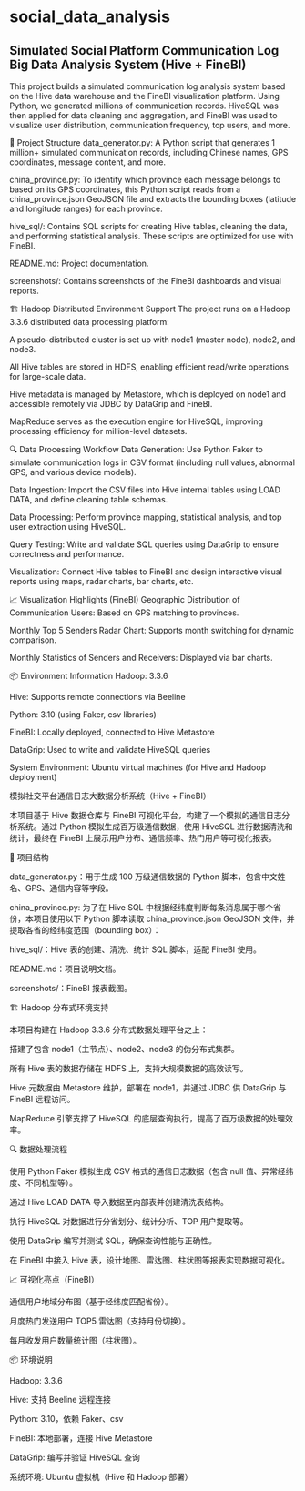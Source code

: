 # social_data_analysis


<h2>Simulated Social Platform Communication Log Big Data Analysis System (Hive + FineBI)</h2>
This project builds a simulated communication log analysis system based on the Hive data warehouse and the FineBI visualization platform. Using Python, we generated millions of communication records. HiveSQL was then applied for data cleaning and aggregation, and FineBI was used to visualize user distribution, communication frequency, top users, and more.



📁 Project Structure
data_generator.py: A Python script that generates 1 million+ simulated communication records, including Chinese names, GPS coordinates, message content, and more.

china_province.py: To identify which province each message belongs to based on its GPS coordinates, this Python script reads from a china_province.json GeoJSON file and extracts the bounding boxes (latitude and longitude ranges) for each province.

hive_sql/: Contains SQL scripts for creating Hive tables, cleaning the data, and performing statistical analysis. These scripts are optimized for use with FineBI.

README.md: Project documentation.

screenshots/: Contains screenshots of the FineBI dashboards and visual reports.

🏗️ Hadoop Distributed Environment Support
The project runs on a Hadoop 3.3.6 distributed data processing platform:

A pseudo-distributed cluster is set up with node1 (master node), node2, and node3.

All Hive tables are stored in HDFS, enabling efficient read/write operations for large-scale data.

Hive metadata is managed by Metastore, which is deployed on node1 and accessible remotely via JDBC by DataGrip and FineBI.

MapReduce serves as the execution engine for HiveSQL, improving processing efficiency for million-level datasets.

🔍 Data Processing Workflow
Data Generation: Use Python Faker to simulate communication logs in CSV format (including null values, abnormal GPS, and various device models).

Data Ingestion: Import the CSV files into Hive internal tables using LOAD DATA, and define cleaning table schemas.

Data Processing: Perform province mapping, statistical analysis, and top user extraction using HiveSQL.

Query Testing: Write and validate SQL queries using DataGrip to ensure correctness and performance.

Visualization: Connect Hive tables to FineBI and design interactive visual reports using maps, radar charts, bar charts, etc.

📈 Visualization Highlights (FineBI)
Geographic Distribution of Communication Users: Based on GPS matching to provinces.

Monthly Top 5 Senders Radar Chart: Supports month switching for dynamic comparison.

Monthly Statistics of Senders and Receivers: Displayed via bar charts.

📦 Environment Information
Hadoop: 3.3.6

Hive: Supports remote connections via Beeline

Python: 3.10 (using Faker, csv libraries)

FineBI: Locally deployed, connected to Hive Metastore

DataGrip: Used to write and validate HiveSQL queries

System Environment: Ubuntu virtual machines (for Hive and Hadoop deployment)

模拟社交平台通信日志大数据分析系统（Hive + FineBI） 

本项目基于 Hive 数据仓库与 FineBI 可视化平台，构建了一个模拟的通信日志分析系统。通过 Python 模拟生成百万级通信数据，使用 HiveSQL 进行数据清洗和统计，最终在 FineBI 上展示用户分布、通信频率、热门用户等可视化报表。

📁 项目结构

data_generator.py：用于生成 100 万级通信数据的 Python 脚本，包含中文姓名、GPS、通信内容等字段。

china_province.py: 为了在 Hive SQL 中根据经纬度判断每条消息属于哪个省份，本项目使用以下 Python 脚本读取 china_province.json GeoJSON 文件，并提取各省的经纬度范围（bounding box）：

hive_sql/：Hive 表的创建、清洗、统计 SQL 脚本，适配 FineBI 使用。

README.md：项目说明文档。

screenshots/：FineBI 报表截图。

🏗️ Hadoop 分布式环境支持

本项目构建在 Hadoop 3.3.6 分布式数据处理平台之上：

搭建了包含 node1（主节点）、node2、node3 的伪分布式集群。

所有 Hive 表的数据存储在 HDFS 上，支持大规模数据的高效读写。

Hive 元数据由 Metastore 维护，部署在 node1，并通过 JDBC 供 DataGrip 与 FineBI 远程访问。

MapReduce 引擎支撑了 HiveSQL 的底层查询执行，提高了百万级数据的处理效率。

🔍 数据处理流程

使用 Python Faker 模拟生成 CSV 格式的通信日志数据（包含 null 值、异常经纬度、不同机型等）。

通过 Hive LOAD DATA 导入数据至内部表并创建清洗表结构。

执行 HiveSQL 对数据进行分省划分、统计分析、TOP 用户提取等。

使用 DataGrip 编写并测试 SQL，确保查询性能与正确性。

在 FineBI 中接入 Hive 表，设计地图、雷达图、柱状图等报表实现数据可视化。

📈 可视化亮点（FineBI）

通信用户地域分布图（基于经纬度匹配省份）。

月度热门发送用户 TOP5 雷达图（支持月份切换）。

每月收发用户数量统计图（柱状图）。

📦 环境说明

Hadoop: 3.3.6

Hive: 支持 Beeline 远程连接

Python: 3.10，依赖 Faker、csv

FineBI: 本地部署，连接 Hive Metastore

DataGrip: 编写并验证 HiveSQL 查询

系统环境: Ubuntu 虚拟机（Hive 和 Hadoop 部署）

